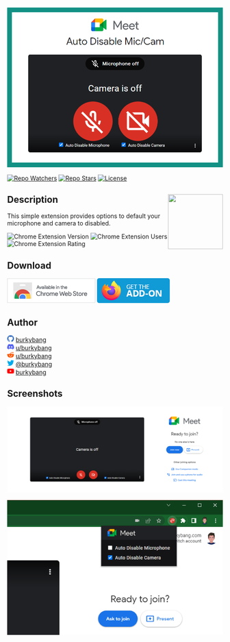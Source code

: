 ![Header](image/Large%20Promo%20Tile.png "Header")

[![Repo Watchers](https://img.shields.io/github/watchers/burkybang/Google-Meet-Auto-Disable-Mic-Cam?style=social)](../../watchers)
[![Repo Stars](https://img.shields.io/github/stars/burkybang/Google-Meet-Auto-Disable-Mic-Cam?style=social)](../../stargazers)
[![License](https://img.shields.io/github/license/burkybang/Google-Meet-Auto-Disable-Mic-Cam?logo=github)](LICENSE)

## Description [<img src="https://raw.githubusercontent.com/burkybang/Google-Meet-Auto-Disable-Camera/master/icon/icon128.png" align="right" width="128" height="128"/>](https://chrome.google.com/webstore/detail/dgggcpmnponfpgnifbdohajbdkbgjlhd)

This simple extension provides options to default your microphone and camera to disabled.

![Chrome Extension Version](https://img.shields.io/chrome-web-store/v/dgggcpmnponfpgnifbdohajbdkbgjlhd?label=version&logo=google-chrome&logoColor=ffce43)
![Chrome Extension Users](https://img.shields.io/endpoint?url=https%3A%2F%2Fburkybang.com%2Fchrome_extension_users%2F%3Faction%3Dget%26id%3Ddgggcpmnponfpgnifbdohajbdkbgjlhd%26output%3Dshields-io%26number-only%3D1&logoColor=ffce43)
![Chrome Extension Rating](https://img.shields.io/chrome-web-store/stars/dgggcpmnponfpgnifbdohajbdkbgjlhd?logo=google-chrome&logoColor=ffce43)

## Download

[![Google Chrome](https://github.com/burkybang/burkybang/raw/master/Images/chrome-web-store.png "Google Chrome")](https://chrome.google.com/webstore/detail/dgggcpmnponfpgnifbdohajbdkbgjlhd)
[![Mozilla Firefox](https://github.com/burkybang/burkybang/raw/master/Images/firefox-add-on.png "Mozilla Firefox")](https://addons.mozilla.org/en-US/firefox/addon/googlemeet-auto-disable-miccam)

## Author

![GitHub](https://github.com/burkybang/burkybang/raw/master/Images/github16.png "GitHub") [burkybang](https://github.com/burkybang)  
![Discord](https://github.com/burkybang/burkybang/raw/master/Images/discord16.png "Discord") [u/burkybang](https://discord.gg/3jtUftjuP7)  
![Reddit](https://github.com/burkybang/burkybang/raw/master/Images/reddit16.png "Reddit") [u/burkybang](https://reddit.com/u/burkybang)  
![Twitter](https://github.com/burkybang/burkybang/raw/master/Images/twitter16.png "Twitter") [@burkybang](https://twitter.com/burkybang)  
![YouTube](https://github.com/burkybang/burkybang/raw/master/Images/youtube16.png "YouTube") [burkybang](https://youtube.com/burkybang)

## Screenshots

![Screenshot1](image/Marquee%20Promo%20Tile.png "Screenshot")

![Screenshot2](image/Screenshot2.png "Screenshot")